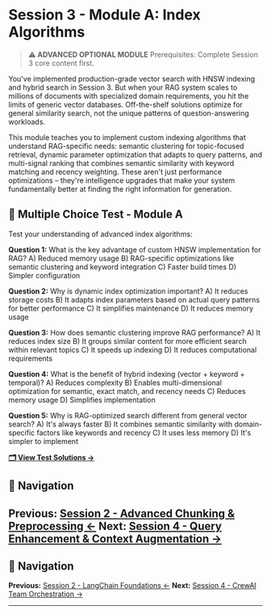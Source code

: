 # Session 3 - Module A: Index Algorithms

> **⚠️ ADVANCED OPTIONAL MODULE**
> Prerequisites: Complete Session 3 core content first.

You've implemented production-grade vector search with HNSW indexing and hybrid search in Session 3. But when your RAG system scales to millions of documents with specialized domain requirements, you hit the limits of generic vector databases. Off-the-shelf solutions optimize for general similarity search, not the unique patterns of question-answering workloads.

This module teaches you to implement custom indexing algorithms that understand RAG-specific needs: semantic clustering for topic-focused retrieval, dynamic parameter optimization that adapts to query patterns, and multi-signal ranking that combines semantic similarity with keyword matching and recency weighting. These aren't just performance optimizations – they're intelligence upgrades that make your system fundamentally better at finding the right information for generation.


## 📝 Multiple Choice Test - Module A

Test your understanding of advanced index algorithms:

**Question 1:** What is the key advantage of custom HNSW implementation for RAG?
A) Reduced memory usage
B) RAG-specific optimizations like semantic clustering and keyword integration
C) Faster build times
D) Simpler configuration

**Question 2:** Why is dynamic index optimization important?
A) It reduces storage costs
B) It adapts index parameters based on actual query patterns for better performance
C) It simplifies maintenance
D) It reduces memory usage

**Question 3:** How does semantic clustering improve RAG performance?
A) It reduces index size
B) It groups similar content for more efficient search within relevant topics
C) It speeds up indexing
D) It reduces computational requirements

**Question 4:** What is the benefit of hybrid indexing (vector + keyword + temporal)?
A) Reduces complexity
B) Enables multi-dimensional optimization for semantic, exact match, and recency needs
C) Reduces memory usage
D) Simplifies implementation

**Question 5:** Why is RAG-optimized search different from general vector search?
A) It's always faster
B) It combines semantic similarity with domain-specific factors like keywords and recency
C) It uses less memory
D) It's simpler to implement

[**🗂️ View Test Solutions →**](Session3_ModuleA_Test_Solutions.md)

## 🧭 Navigation

**Previous:** [Session 2 - Advanced Chunking & Preprocessing ←](Session2_Advanced_Chunking_Preprocessing.md)
**Next:** [Session 4 - Query Enhancement & Context Augmentation →](Session4_Query_Enhancement_Context_Augmentation.md)
---

## 🧭 Navigation

**Previous:** [Session 2 - LangChain Foundations ←](Session2_LangChain_Foundations.md)
**Next:** [Session 4 - CrewAI Team Orchestration →](Session4_CrewAI_Team_Orchestration.md)

---
